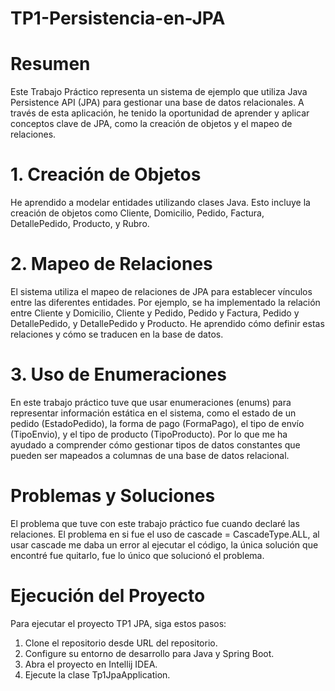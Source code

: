 # TP1-Persistencia-en-JPA
# Resumen
Este Trabajo Práctico representa un sistema de ejemplo que utiliza Java Persistence API (JPA) para gestionar una base de datos relacionales. A través de esta aplicación, he tenido la oportunidad de aprender y aplicar conceptos clave de JPA, como la creación de objetos y el mapeo de relaciones.

# 1. Creación de Objetos
He aprendido a modelar entidades utilizando clases Java. Esto incluye la creación de objetos como Cliente, Domicilio, Pedido, Factura, DetallePedido, Producto, y Rubro.

# 2. Mapeo de Relaciones
El sistema utiliza el mapeo de relaciones de JPA para establecer vínculos entre las diferentes entidades. Por ejemplo, se ha implementado la relación entre Cliente y Domicilio, Cliente y Pedido, Pedido y Factura, Pedido y DetallePedido, y DetallePedido y Producto.
He aprendido cómo definir estas relaciones y cómo se traducen en la base de datos.

# 3. Uso de Enumeraciones
En este trabajo práctico tuve que usar enumeraciones (enums) para representar información estática en el sistema, como el estado de un pedido (EstadoPedido), la forma de pago (FormaPago), el tipo de envío (TipoEnvio), y el tipo de producto (TipoProducto). 
Por lo que me ha ayudado a comprender cómo gestionar tipos de datos constantes que pueden ser mapeados a columnas de una base de datos relacional.

# Problemas y Soluciones
El problema que tuve con este trabajo práctico fue cuando declaré las relaciones. El problema en si fue el uso de cascade = CascadeType.ALL, al usar cascade me daba un error al ejecutar el código, la única solución que encontré fue quitarlo, fue lo único que solucionó el problema.

# Ejecución del Proyecto
Para ejecutar el proyecto TP1 JPA, siga estos pasos:

1. Clone el repositorio desde URL del repositorio.
2. Configure su entorno de desarrollo para Java y Spring Boot.
3. Abra el proyecto en Intellij IDEA.
4. Ejecute la clase Tp1JpaApplication.
